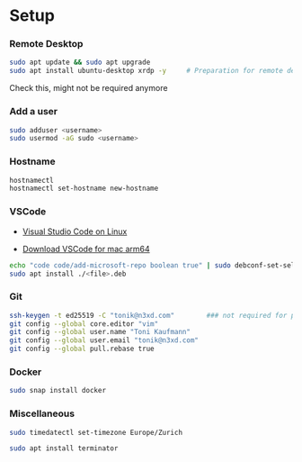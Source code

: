 # Setup



### Remote Desktop

```sh
sudo apt update && sudo apt upgrade
sudo apt install ubuntu-desktop xrdp -y     # Preparation for remote desktop access
```

Check this, might not be required anymore



### Add a user

```sh
sudo adduser <username>
sudo usermod -aG sudo <username>
```



### Hostname

```sh
hostnamectl
hostnamectl set-hostname new-hostname
```



### VSCode

- [Visual Studio Code on Linux](https://code.visualstudio.com/docs/setup/linux)

- [Download VSCode for mac arm64](https://code.visualstudio.com/docs/?dv=linuxarm64_deb)

```sh
echo "code code/add-microsoft-repo boolean true" | sudo debconf-set-selections
sudo apt install ./<file>.deb
```



### Git

```sh
ssh-keygen -t ed25519 -C "tonik@n3xd.com"        ### not required for public users
git config --global core.editor "vim"
git config --global user.name "Toni Kaufmann"
git config --global user.email "tonik@n3xd.com"
git config --global pull.rebase true
```



### Docker

```sh
sudo snap install docker
```



### Miscellaneous

```sh
sudo timedatectl set-timezone Europe/Zurich

sudo apt install terminator
```

